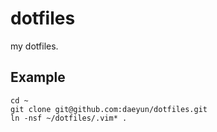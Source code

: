 dotfiles
========

my dotfiles.

## Example

```
cd ~
git clone git@github.com:daeyun/dotfiles.git
ln -nsf ~/dotfiles/.vim* .
```
